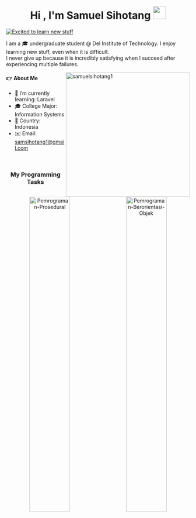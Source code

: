 <h1 align="center"><b>Hi , I'm Samuel Sihotang </b><img src="https://media.giphy.com/media/hvRJCLFzcasrR4ia7z/giphy.gif" width="35"></h1>

<a href="#"><img src="https://readme-typing-svg.demolab.com?font=Cairo+Play&color=2AA889&size=23&pause=500&height=50&lines=Excited+to+learn+new+stuff;Problem+Solver+and+Creative;Proficient in Java and C" alt="Excited to learn new stuff"/></a>

I am a 🎓 undergraduate student @ Del Institute of Technology. I enjoy learning new stuff, even when it is difficult.<br>
I never give up because it is incredibly satisfying when I succeed after experiencing multiple failures.

<a href="#my-programming-tasks"><img src="https://github-readme-stats.vercel.app/api/top-langs?username=samuelsihotang1&theme=gotham&hide_border=true&hide=makefile" width="340" align=right alt="samuelsihotang1"/></a>

#### 👉 About Me

- 🌱 I’m currently learning: Laravel
- 🎓 College Major: Information Systems
- 📍 Country: Indonesia
- ✉️ Email: samsihotang1@gmail.com
<br>
<h3 align="center">My Programming Tasks</h3>
  <div align="center">
   <a href="https://github.com/samuelsihotang1/Pemrograman-Prosedural"><img src="https://denvercoder1-github-readme-stats.vercel.app/api/pin/?username=samuelsihotang1&repo=Pemrograman-Prosedural&theme=gotham&hide_border=true&show_description=false" alt="Pemrograman-Prosedural" width="47%"></a>
  &nbsp;&nbsp;&nbsp;&nbsp;&nbsp;
  <a href="https://github.com/samuelsihotang1/Pemrograman-Berorientasi-Objek"><img src="https://denvercoder1-github-readme-stats.vercel.app/api/pin/?username=samuelsihotang1&repo=Pemrograman-Berorientasi-Objek&theme=gotham&hide_border=true&show_description=false" alt="Pemrograman-Berorientasi-Objek" width="47%"></a>
  </div>
